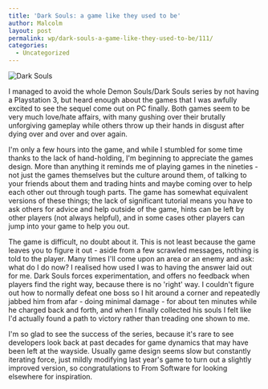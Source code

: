 ```yaml
---
title: 'Dark Souls: a game like they used to be'
author: Malcolm
layout: post
permalink: wp/dark-souls-a-game-like-they-used-to-be/111/
categories:
  - Uncategorized
---
```

![Dark Souls](2012-08-24_00001.jpg)
  
I managed to avoid the whole Demon Souls/Dark Souls series by not having a Playstation 3, but heard enough about the games that I was awfully excited to see the sequel come out on PC finally. Both games seem to be very much love/hate affairs, with many gushing over their brutally unforgiving gameplay while others throw up their hands in disgust after dying over and over and over again.

I'm only a few hours into the game, and while I stumbled for some time thanks to the lack of hand-holding, I'm beginning to appreciate the games design. More than anything it reminds me of playing games in the nineties - not just the games themselves but the culture around them, of talking to your friends about them and trading hints and maybe coming over to help each other out through tough parts. The game has somewhat equivalent versions of these things; the lack of significant tutorial means you have to ask others for advice and help outside of the game, hints can be left by other players (not always helpful), and in some cases other players can jump into your game to help you out.

The game is difficult, no doubt about it. This is not least because the game leaves you to figure it out - aside from a few scrawled messages, nothing is told to the player. Many times I'll come upon an area or an enemy and ask: what do I do now? I realised how used I was to having the answer laid out for me. Dark Souls forces experimentation, and offers no feedback when players find the right way, because there is no 'right' way. I couldn't figure out how to normally defeat one boss so I hit around a corner and repeatedly jabbed him from afar - doing minimal damage - for about ten minutes while he charged back and forth, and when I finally collected his souls I felt like I'd actually found a path to victory rather than treading one shown to me.

I'm so glad to see the success of the series, because it's rare to see developers look back at past decades for game dynamics that may have been left at the wayside. Usually game design seems slow but constantly iterating force, just mildly modifying last year's game to turn out a slightly improved version, so congratulations to From Software for looking elsewhere for inspiration.